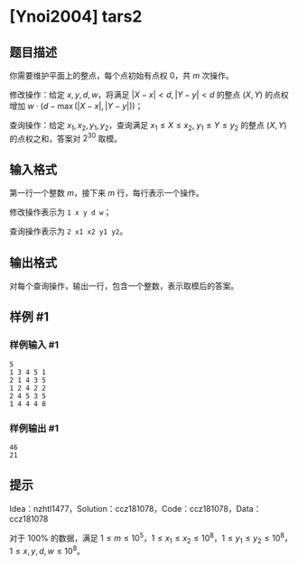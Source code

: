 # [Ynoi2004] tars2

## 题目描述

你需要维护平面上的整点，每个点初始有点权 $0$，共 $m$ 次操作。

修改操作：给定 $x,y,d,w$，将满足 $|X-x|<d,|Y-y|<d$ 的整点 $(X,Y)$ 的点权增加 $w\cdot(d-\max(|X-x|,|Y-y|))$；

查询操作：给定 $x_1,x_2,y_1,y_2$，查询满足 $x_1\le X\le x_2,\;y_1\le Y\le y_2$ 的整点 $(X,Y)$ 的点权之和，答案对 $2^{30}$ 取模。

## 输入格式

第一行一个整数 $m$，接下来 $m$ 行，每行表示一个操作。

修改操作表示为 `1 x y d w`；

查询操作表示为 `2 x1 x2 y1 y2`。

## 输出格式

对每个查询操作，输出一行，包含一个整数，表示取模后的答案。

## 样例 #1

### 样例输入 #1
```
5
1 3 4 5 1
2 1 4 3 5
1 2 4 2 2
2 4 5 3 5
1 4 4 4 8
```

### 样例输出 #1

```
46
21
```

## 提示

Idea：nzhtl1477，Solution：ccz181078，Code：ccz181078，Data：ccz181078

对于 $100\%$ 的数据，满足 $1\le m\le 10^5$，$1\le x_1\le x_2\le {10}^8$，$1\le y_1\le y_2\le {10}^8$，$1\le x,y,d,w\le {10}^8$。

